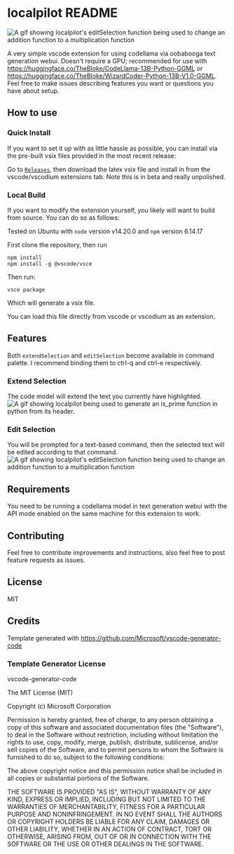 # localpilot README
![A gif showing localpilot's editSelection function being used to change an addition function to a multiplication function](https://github.com/balisujohn/localpilot/assets/20377292/be157d36-e27e-412b-a7bd-8e441de054d0)


A very simple vscode extension for using codellama via oobabooga text generation webui. Doesn't require a GPU; recommended for use with https://huggingface.co/TheBloke/CodeLlama-13B-Python-GGML or https://huggingface.co/TheBloke/WizardCoder-Python-13B-V1.0-GGML. Feel free to make issues describing features you want or questions you have about setup.

## How to use

### Quick Install
If you want to set it up with as little hassle as possible, you can install via the pre-built vsix files provided in the most recent release:

Go to [`Releases`](https://github.com/balisujohn/localpilot/releases/), then download the latex vsix file and install in from the vscode/vscodium extensions tab.  Note this is in beta and really unpolished.

### Local Build


If you want to modify the extension yourself, you likely will want to build from source. You can do so as follows:

Tested on Ubuntu with `node` version v14.20.0 and `npm` version 6.14.17


First clone the repository, then run 
````
npm install
npm install -g @vscode/vsce
````

Then run:
````
vsce package
````
Which will generate a vsix file. 

You can load this file directly from vscode or vscodium as an extension.

## Features

Both `extendSelection` and `editSelection` become available in command palette. I recommend binding them to ctrl-q and ctrl-e respectively. 

### Extend Selection

The code model will extend the text you currently have highlighted.
![A gif showing localpilot being used to generate an is_prime function in python from its header.](https://github.com/balisujohn/localpilot/assets/20377292/b3952e63-5e26-4bde-9878-9b307f5902d3)
### Edit Selection

You will be prompted for a text-based command, then the selected text will be edited according to that command. 
![A gif showing localpilot's editSelection function being used to change an addition function to a multiplication function](https://github.com/balisujohn/localpilot/assets/20377292/be157d36-e27e-412b-a7bd-8e441de054d0)


## Requirements

You need to be running a codellama model in text generation webui with the API mode enabled on the same machine for this extension to work. 

## Contributing
Feel free to contribute improvements and instructions, also feel free to post feature requests as issues.


## License
MIT


## Credits
Template generated with https://github.com/Microsoft/vscode-generator-code



### Template Generator License
vscode-generator-code

The MIT License (MIT)

Copyright (c) Microsoft Corporation

Permission is hereby granted, free of charge, to any person obtaining a copy
of this software and associated documentation files (the "Software"), to deal
in the Software without restriction, including without limitation the rights
to use, copy, modify, merge, publish, distribute, sublicense, and/or sell
copies of the Software, and to permit persons to whom the Software is
furnished to do so, subject to the following conditions:

The above copyright notice and this permission notice shall be included in all
copies or substantial portions of the Software.

THE SOFTWARE IS PROVIDED "AS IS", WITHOUT WARRANTY OF ANY KIND, EXPRESS OR
IMPLIED, INCLUDING BUT NOT LIMITED TO THE WARRANTIES OF MERCHANTABILITY,
FITNESS FOR A PARTICULAR PURPOSE AND NONINFRINGEMENT. IN NO EVENT SHALL THE
AUTHORS OR COPYRIGHT HOLDERS BE LIABLE FOR ANY CLAIM, DAMAGES OR OTHER
LIABILITY, WHETHER IN AN ACTION OF CONTRACT, TORT OR OTHERWISE, ARISING FROM,
OUT OF OR IN CONNECTION WITH THE SOFTWARE OR THE USE OR OTHER DEALINGS IN THE
SOFTWARE.
